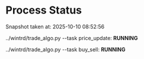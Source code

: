 # Process Status

Snapshot taken at: 2025-10-10 08:52:56

../wintrd/trade_algo.py --task price_update: **RUNNING**

../wintrd/trade_algo.py --task buy_sell: **RUNNING**

